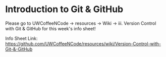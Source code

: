 # Introduction to Git & GitHub

Please go to UWCoffeeNCode -> resources -> Wiki -> iii. Version Control with Git & GitHub for this week's info sheet!

Info Sheet Link: https://github.com/UWCoffeeNCode/resources/wiki/Version-Control-with-Git-&-GitHub
